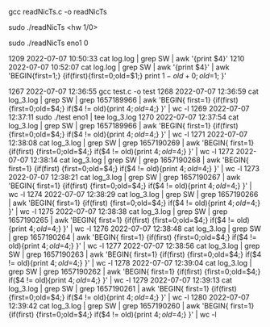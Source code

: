 gcc  readNicTs.c -o readNicTs

sudo ./readNicTs <ifname> <hw 1/0> 

sudo ./readNicTs eno1 0 


 1209  2022-07-07 10:50:33 cat log.log | grep SW | awk '{print $4}'
 1210  2022-07-07 10:52:07 cat log.log | grep SW | awk '{print $4}' | awk 'BEGIN{first=1;} {if(first){first=0;old=$1;} print $1-old+0; old=$1;  }'



 1267  2022-07-07 12:36:55 gcc  test.c -o test
 1268  2022-07-07 12:36:59 cat log_3.log | grep SW | grep 1657189966 | awk 'BEGIN{ first=1} {if(first) {first=0;old=$4;} if($4 != old){print $4; old=$4;} }' | wc -l
 1269  2022-07-07 12:37:11 sudo ./test eno1 | tee log_3.log
 1270  2022-07-07 12:37:54 cat log_3.log | grep SW | grep 1657189966 | awk 'BEGIN{ first=1} {if(first) {first=0;old=$4;} if($4 != old){print $4; old=$4;} }' | wc -l
 1271  2022-07-07 12:38:08 cat log_3.log | grep SW | grep 1657190269 | awk 'BEGIN{ first=1} {if(first) {first=0;old=$4;} if($4 != old){print $4; old=$4;} }' | wc -l
 1272  2022-07-07 12:38:14 cat log_3.log | grep SW | grep 1657190268 | awk 'BEGIN{ first=1} {if(first) {first=0;old=$4;} if($4 != old){print $4; old=$4;} }' | wc -l
 1273  2022-07-07 12:38:21 cat log_3.log | grep SW | grep 1657190267 | awk 'BEGIN{ first=1} {if(first) {first=0;old=$4;} if($4 != old){print $4; old=$4;} }' | wc -l
 1274  2022-07-07 12:38:29 cat log_3.log | grep SW | grep 1657190266 | awk 'BEGIN{ first=1} {if(first) {first=0;old=$4;} if($4 != old){print $4; old=$4;} }' | wc -l
 1275  2022-07-07 12:38:38 cat log_3.log | grep SW | grep 1657190265 | awk 'BEGIN{ first=1} {if(first) {first=0;old=$4;} if($4 != old){print $4; old=$4;} }' | wc -l
 1276  2022-07-07 12:38:48 cat log_3.log | grep SW | grep 1657190264 | awk 'BEGIN{ first=1} {if(first) {first=0;old=$4;} if($4 != old){print $4; old=$4;} }' | wc -l
 1277  2022-07-07 12:38:56 cat log_3.log | grep SW | grep 1657190263 | awk 'BEGIN{ first=1} {if(first) {first=0;old=$4;} if($4 != old){print $4; old=$4;} }' | wc -l
 1278  2022-07-07 12:39:04 cat log_3.log | grep SW | grep 1657190262 | awk 'BEGIN{ first=1} {if(first) {first=0;old=$4;} if($4 != old){print $4; old=$4;} }' | wc -l
 1279  2022-07-07 12:39:13 cat log_3.log | grep SW | grep 1657190261 | awk 'BEGIN{ first=1} {if(first) {first=0;old=$4;} if($4 != old){print $4; old=$4;} }' | wc -l
 1280  2022-07-07 12:39:42 cat log_3.log | grep SW | grep 1657190260 | awk 'BEGIN{ first=1} {if(first) {first=0;old=$4;} if($4 != old){print $4; old=$4;} }' | wc -l

